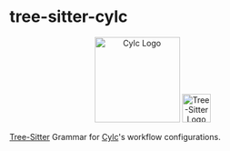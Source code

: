 tree-sitter-cylc
================

<p align="center">
  <img src="https://raw.githubusercontent.com/cylc/cylc-admin/master/docs/img/cylc-logo.svg" width="150" alt="Cylc Logo">
  <img src="https://tree-sitter.github.io/tree-sitter/assets/images/tree-sitter-small.png" width="50" alt="Tree-Sitter Logo">
</p>

[Tree-Sitter](https://github.com/tree-sitter/tree-sitter) Grammar for [Cylc](https://github.com/cylc/cylc-flow)'s workflow configurations.